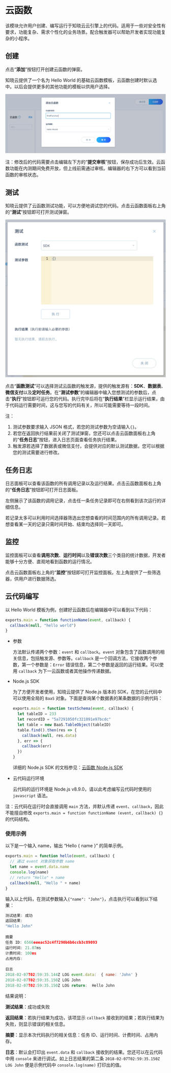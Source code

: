 # 云函数

该模块允许用户创建、编写运行于知晓云云引擎上的代码。适用于一些对安全性有要求，功能复杂、需求个性化的业务场景。配合触发器可以帮助开发者实现功能复杂的小程序。

## 创建

点击“**添加**”按钮打开创建云函数的弹窗。

知晓云提供了一个名为 Hello World 的基础云函数模板，云函数创建时默认选中。以后会提供更多的其他功能的模板以供用户选择。

![新建云函数](/images/dashboard/cloud-function-add.jpg)

<span class="attention">注：</span>修改后的代码需要点击编辑左下方的“**提交审核**”按钮，保存成功后生效。云函数功能在内测期间免费开放，但上线前需通过审核。编辑器的右下方可以看到当前函数的审核状态。

## 测试

知晓云提供了云函数测试功能，可以方便地调试您的代码。点击云函数面板右上角的“**测试**”按钮即可打开测试弹窗。

![测试弹窗](/images/dashboard/cloud-function-test.jpg)

点击“**函数测试**”可以选择测试云函数的触发源，提供的触发源有：**SDK**、**数据表**、**微信支付**以及**定时任务**。在“**测试参数**”的编辑器中输入您想测试的参数后，点击“**执行**”按钮即可运行您的代码。执行完毕后将在“**执行结果**”栏显示运行结果，由于代码运行需要时间，这与您写的代码有关，所以可能需要等待一段时间。

<span class="attention">注：</span>

1. 测试参数要求输入 JSON 格式，若您的测试参数为空请输入`{}`。
2. 若您在返回执行结果前关闭了测试弹窗，您还可以点击云函数面板右上角的“**任务日志**”按钮，进入日志页面查看任务执行结果。
3. 触发源若选择了数据表或微信支付，会提供对应的默认测试数据，您可以根据您的测试需要进行修改。

## 任务日志

日志面板可以查看该函数的所有调用记录以及运行结果。点击云函数面板右上角的“**任务日志**”按钮即可打开日志面板。

左侧展示了该函数的调用记录，点击任一条任务记录即可在右侧看到该次运行的详细信息。

若记录太多可以利用时间选择器筛选出您想查看的时间范围内的所有调用记录。若想查看某一天的记录只需时间开始、结束均选择同一天即可。

## 监控

监控面板可以查看**调用次数**、**运行时间**以及**错误次数**三个类目的统计数据，开发者能够十分方便、直观地看到函数的运行情况。

点击云函数面板右上角的“**监控**”按钮即可打开监控面板。左上角提供了一些筛选器，供用户进行数据筛选。

## 云代码编写

以 Hello World 模板为例，创建好云函数后在编辑器中可以看到以下代码：

```js
exports.main = function functionName(event, callback) {
  callback(null, "hello world")
}
```

- 参数

  方法默认传递两个参数：`event` 和 `callback`。`event` 对象包含了函数调用的相关信息，包括触发源、参数等。`callback` 是一个回调方法，它接收两个参数，第一个参数是：`Error` 错误信息，第二个参数是返回的运行结果。可以使用 `callback` 为下一云函数或者其他操作传递数据。

- Node.js SDK

  为了方便开发者使用，知晓云提供了 Node.js 版本的 SDK，在您的云代码中可以使用全局的 `BaaS` 对象。下面是查询某个数据表的某条数据的示例代码：

  ```js
  exports.main = function testSchema(event, callback) {
    let tableID = 233
    let recordID = "5a7291050fc321091e97bcdc"
    let table = new BaaS.TableObject(tableID)
    table.find().then(res => {
      callback(null, res.data)
    }, err => {
      callback(err)
    })
  }
  ```

  详细的 Node.js SDK 的文档参见：[云函数 Node.js SDK](../cloud-function/node-sdk/)

- 云代码运行环境

  云代码的运行环境是 Node.js v8.9.0，请以此考虑编写云代码时使用的 `javascript` 语法。

<span class="attention">注：</span>云代码在运行时会直接调用 `main` 方法，并默认传递 `event`、`callback`，因此不能擅自修改 `exports.main = function functionName (event, callback) {}` 的代码结构。

### 使用示例

以下是一个输入 name，输出 “Hello { name }” 的简单示例。

```js
exports.main = function hello(event, callback) {
  // 通过 event 对象获取参数 name
  let name = event.data.name
  console.log(name)
  // return "Hello" + name
  callback(null, "Hello " + name)
}
```

输入以上代码，在测试参数输入`{"name": "John"}`，点击执行可以看到以下结果：

```js
测试结果: 成功
返回结果:
"Hello John"

摘要
任务 ID: 6566eeeac52c4f7290b6b6ccb3c89093
运行时间: 21.07ms
计费时间: 100ms
占用内存:

日志
2018-02-07T02:59:35.144Z LOG event.data:  { name: 'John' }
2018-02-07T02:59:35.150Z LOG John
2018-02-07T02:59:35.150Z LOG return:  Hello John
```

结果说明：

**测试结果**：成功或失败

**返回结果**：若执行结果为成功，该项显示 `callback` 接收到的结果；若执行结果为失败，则显示错误的相关信息。

**摘要**：显示本次代码执行的相关信息：任务 ID、运行时间、计费时间、占用内存。

**日志**：默认会打印出 `event.data` 和 `callback` 接收到的结果。您还可以在云代码中用 `console` 来进行调试。如上日志结果的第二条 `2018-02-07T02:59:35.150Z LOG John` 便是示例代码中 `console.log(name)` 打印出的值。

